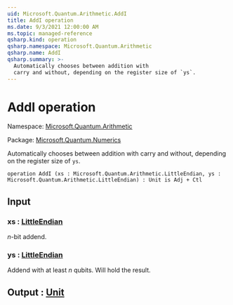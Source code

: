 ```yaml
---
uid: Microsoft.Quantum.Arithmetic.AddI
title: AddI operation
ms.date: 9/3/2021 12:00:00 AM
ms.topic: managed-reference
qsharp.kind: operation
qsharp.namespace: Microsoft.Quantum.Arithmetic
qsharp.name: AddI
qsharp.summary: >-
  Automatically chooses between addition with
  carry and without, depending on the register size of `ys`.
---
```


# AddI operation

Namespace: [Microsoft.Quantum.Arithmetic](xref:Microsoft.Quantum.Arithmetic)

Package: [Microsoft.Quantum.Numerics](https://nuget.org/packages/Microsoft.Quantum.Numerics)


Automatically chooses between addition withcarry and without, depending on the register size of `ys`.

```qsharp
operation AddI (xs : Microsoft.Quantum.Arithmetic.LittleEndian, ys : Microsoft.Quantum.Arithmetic.LittleEndian) : Unit is Adj + Ctl
```


## Input

### xs : [LittleEndian](xref:Microsoft.Quantum.Arithmetic.LittleEndian)

$n$-bit addend.


### ys : [LittleEndian](xref:Microsoft.Quantum.Arithmetic.LittleEndian)

Addend with at least $n$ qubits. Will hold the result.



## Output : [Unit](xref:microsoft.quantum.qsharp.valueliterals#unit-literal)

